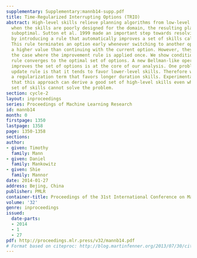 ```yaml
---
supplementary: Supplementary:mannb14-supp.pdf
title: Time-Regularized Interrupting Options (TRIO)
abstract: High-level skills relieve planning algorithms from low-level details. But
  when the skills are poorly designed for the domain, the resulting plan may be severely
  suboptimal. Sutton et al. 1999 made an important step towards resolving this problem
  by introducing a rule that automatically improves a set of skills called options.
  This rule terminates an option early whenever switching to another option gives
  a higher value than continuing with the current option. However, they only analyzed
  the case where the improvement rule is applied once. We show conditions where this
  rule converges to the optimal set of options. A new Bellman-like operator that simultaneously
  improves the set of options is at the core of our analysis. One problem with the
  update rule is that it tends to favor lower-level skills. Therefore we introduce
  a regularization term that favors longer duration skills. Experimental results demonstrate
  that this approach can derive a good set of high-level skills even when the original
  set of skills cannot solve the problem.
section: cycle-2
layout: inproceedings
series: Proceedings of Machine Learning Research
id: mannb14
month: 0
firstpage: 1350
lastpage: 1358
page: 1350-1358
sections: 
author:
- given: Timothy
  family: Mann
- given: Daniel
  family: Mankowitz
- given: Shie
  family: Mannor
date: 2014-01-27
address: Bejing, China
publisher: PMLR
container-title: Proceedings of the 31st International Conference on Machine Learning
volume: '32'
genre: inproceedings
issued:
  date-parts:
  - 2014
  - 1
  - 27
pdf: http://proceedings.mlr.press/v32/mannb14.pdf
# Format based on citeproc: http://blog.martinfenner.org/2013/07/30/citeproc-yaml-for-bibliographies/
---
```

